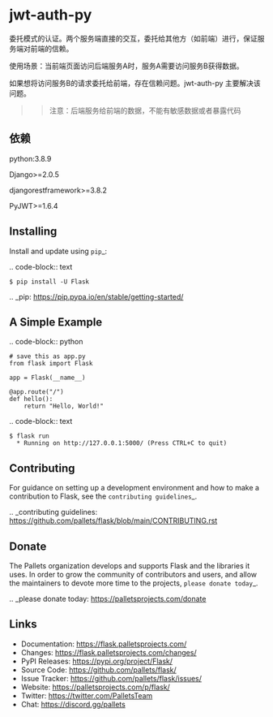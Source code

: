 jwt-auth-py
=====

委托模式的认证。两个服务端直接的交互，委托给其他方（如前端）进行，保证服务端对前端的信赖。

使用场景：当前端页面访问后端服务A时，服务A需要访问服务B获得数据。

如果想将访问服务B的请求委托给前端，存在信赖问题。jwt-auth-py 主要解决该问题。

>> 注意：后端服务给前端的数据，不能有敏感数据或者暴露代码

依赖
----------

python:3.8.9

Django>=2.0.5

djangorestframework>=3.8.2

PyJWT>=1.6.4
      

Installing
----------

Install and update using `pip`_:

.. code-block:: text

    $ pip install -U Flask

.. _pip: https://pip.pypa.io/en/stable/getting-started/


A Simple Example
----------------

.. code-block:: python

    # save this as app.py
    from flask import Flask

    app = Flask(__name__)

    @app.route("/")
    def hello():
        return "Hello, World!"

.. code-block:: text

    $ flask run
      * Running on http://127.0.0.1:5000/ (Press CTRL+C to quit)


Contributing
------------

For guidance on setting up a development environment and how to make a
contribution to Flask, see the `contributing guidelines`_.

.. _contributing guidelines: https://github.com/pallets/flask/blob/main/CONTRIBUTING.rst


Donate
------

The Pallets organization develops and supports Flask and the libraries
it uses. In order to grow the community of contributors and users, and
allow the maintainers to devote more time to the projects, `please
donate today`_.

.. _please donate today: https://palletsprojects.com/donate


Links
-----

-   Documentation: https://flask.palletsprojects.com/
-   Changes: https://flask.palletsprojects.com/changes/
-   PyPI Releases: https://pypi.org/project/Flask/
-   Source Code: https://github.com/pallets/flask/
-   Issue Tracker: https://github.com/pallets/flask/issues/
-   Website: https://palletsprojects.com/p/flask/
-   Twitter: https://twitter.com/PalletsTeam
-   Chat: https://discord.gg/pallets
